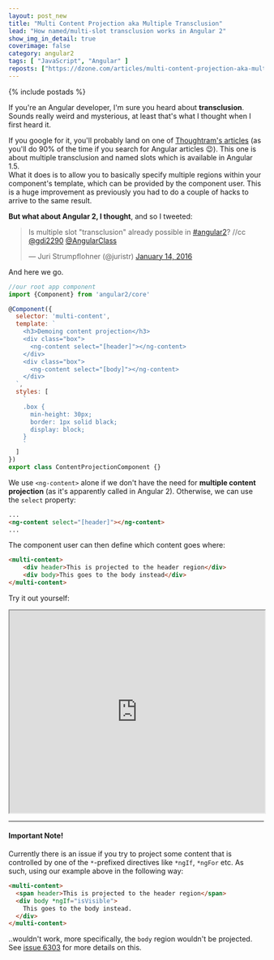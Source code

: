 ```yaml
---
layout: post_new
title: "Multi Content Projection aka Multiple Transclusion"
lead: "How named/multi-slot transclusion works in Angular 2"
show_img_in_detail: true
coverimage: false
category: angular2
tags: [ "JavaScript", "Angular" ]
reposts: ["https://dzone.com/articles/multi-content-projection-aka-multiple-transclusion"]
---
```


{% include postads %}

If you're an Angular developer, I'm sure you heard about **transclusion**. Sounds really weird and mysterious, at least that's what I thought when I first heard it.

If you google for it, you'll probably land on one of [Thoughtram's articles](http://blog.thoughtram.io/angular/2015/11/16/multiple-transclusion-and-named-slots.html) (as you'll do 90% of the time if you search for Angular articles :wink:). This one is about multiple transclusion and named slots which is available in Angular 1.5.  
What it does is to allow you to basically specify multiple regions within your component's template, which can be provided by the component user. This is a huge improvement as previously you had to do a couple of hacks to arrive to the same result.

**But what about Angular 2, I thought**, and so I tweeted:

<blockquote class="twitter-tweet" lang="en"><p lang="en" dir="ltr">Is multiple slot &quot;transclusion&quot; already possible in <a href="https://twitter.com/hashtag/angular2?src=hash">#angular2</a>? //cc <a href="https://twitter.com/gdi2290">@gdi2290</a> <a href="https://twitter.com/AngularClass">@AngularClass</a></p>&mdash; Juri Strumpflohner (@juristr) <a href="https://twitter.com/juristr/status/687740501299212288">January 14, 2016</a></blockquote>
<script async src="//platform.twitter.com/widgets.js" charset="utf-8"></script>

And here we go.

```javascript
//our root app component
import {Component} from 'angular2/core'

@Component({
  selector: 'multi-content',
  template: `
    <h3>Demoing content projection</h3>
    <div class="box">
      <ng-content select="[header]"></ng-content>
    </div>
    <div class="box">
      <ng-content select="[body]"></ng-content>
    </div>
  `,
  styles: [
    `
    .box {
      min-height: 30px;
      border: 1px solid black;
      display: block;
    }
    `
  ]
})
export class ContentProjectionComponent {}
```

We use `<ng-content>` alone if we don't have the need for **multiple content projection** (as it's apparently called in Angular 2). Otherwise, we can use the `select` property:

```html
...
<ng-content select="[header]"></ng-content>
...
```

The component user can then define which content goes where:

```html
<multi-content>
    <div header>This is projected to the header region</div>
    <div body>This goes to the body instead</div>
</multi-content>
```

Try it out yourself:

<iframe src="https://embed.plnkr.co/2UuSqSQt2CCRyhul1aNr/" width="100%" height="400px"> </iframe>

---

#### Important Note!

Currently there is an issue if you try to project some content that is controlled by one of the `*`-prefixed directives like `*ngIf`, `*ngFor` etc. As such, using our example above in the following way:

```html
<multi-content>
  <span header>This is projected to the header region</span>
  <div body *ngIf="isVisible">
    This goes to the body instead.
  </div>
</multi-content>
```

..wouldn't work, more specifically, the `body` region wouldn't be projected. See [issue 6303](https://github.com/angular/angular/issues/6303) for more details on this.

